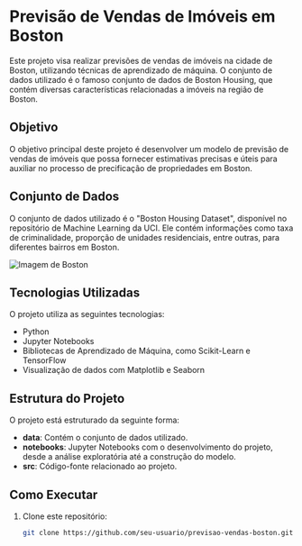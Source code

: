 # Previsão de Vendas de Imóveis em Boston

Este projeto visa realizar previsões de vendas de imóveis na cidade de Boston, utilizando técnicas de aprendizado de máquina. O conjunto de dados utilizado é o famoso conjunto de dados de Boston Housing, que contém diversas características relacionadas a imóveis na região de Boston.

## Objetivo

O objetivo principal deste projeto é desenvolver um modelo de previsão de vendas de imóveis que possa fornecer estimativas precisas e úteis para auxiliar no processo de precificação de propriedades em Boston.

## Conjunto de Dados

O conjunto de dados utilizado é o "Boston Housing Dataset", disponível no repositório de Machine Learning da UCI. Ele contém informações como taxa de criminalidade, proporção de unidades residenciais, entre outras, para diferentes bairros em Boston.

![Imagem de Boston](https://www.google.com.br/url?sa=i&url=https%3A%2F%2Fpt.linkedin.com%2Fpulse%2Fprevendo-o-pre%25C3%25A7o-de-im%25C3%25B3veis-com-machine-learning-diego-rosa&psig=AOvVaw19PljnuZO9XXj4GSYLDIdS&ust=1706736799797000&source=images&cd=vfe&opi=89978449&ved=0CBIQjRxqFwoTCKCfk5eIhoQDFQAAAAAdAAAAABAE)

## Tecnologias Utilizadas

O projeto utiliza as seguintes tecnologias:

- Python
- Jupyter Notebooks
- Bibliotecas de Aprendizado de Máquina, como Scikit-Learn e TensorFlow
- Visualização de dados com Matplotlib e Seaborn

## Estrutura do Projeto

O projeto está estruturado da seguinte forma:

- **data**: Contém o conjunto de dados utilizado.
- **notebooks**: Jupyter Notebooks com o desenvolvimento do projeto, desde a análise exploratória até a construção do modelo.
- **src**: Código-fonte relacionado ao projeto.

## Como Executar

1. Clone este repositório:

   ```bash
   git clone https://github.com/seu-usuario/previsao-vendas-boston.git
